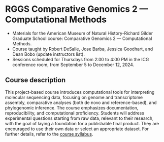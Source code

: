 # RGGS Comparative Genomics 2 — Computational Methods
* Materials for the American Museum of Natural History-Richard Gilder Graduate School course: Comparative Genomics 2 — Computational Methods.
* Course taught by Robert DeSalle, Jose Barba, Jessica Goodhart, and Dean Bobo (update instructors list).
* Sessions scheduled for Thursdays from 2:00 to 4:00 PM in the ICG conference room, from September 5 to December 12, 2024.

## Course description
This project-based course introduces computational tools for interpreting molecular sequencing data, focusing on genome and transcriptome assembly, comparative analyses (both de novo and reference-based), and phylogenomic inference. The course emphasizes documentation, reproducibility, and computational proficiency. Students will address experimental questions starting from raw data, relevant to their research, with the goal of laying a foundation for a publishable final product. They are encouraged to use their own data or select an appropriate dataset. For further details, refer to the [course syllabus](https://github.com/josebarbamontoya/rggs_comparative_genomics_2/blob/main/CG2_Syllabus_Fall_2024_20240905.pdf).
